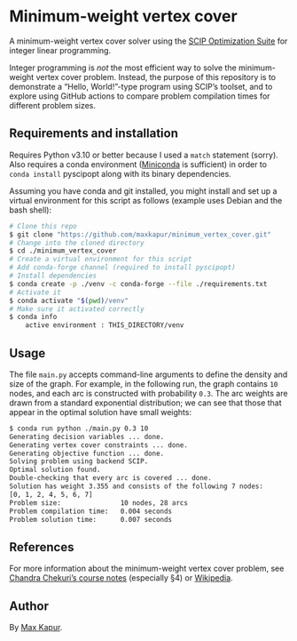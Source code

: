 # Minimum-weight vertex cover

A minimum-weight vertex cover solver using the [SCIP Optimization Suite](https://www.scipopt.org/) for integer linear programming.

Integer programming is *not* the most efficient way to solve the minimum-weight vertex cover problem. Instead, the purpose of this repository is to demonstrate a “Hello, World!”-type program using SCIP’s toolset, and to explore using GitHub actions to compare problem compilation times for different problem sizes.

## Requirements and installation

Requires Python v3.10 or better because I used a `match` statement (sorry). Also requires a conda environment ([Miniconda](https://docs.conda.io/en/latest/miniconda.html) is sufficient) in order to `conda install` pyscipopt along with its binary dependencies.

Assuming you have conda and git installed, you might install and set up a virtual environment for this script as follows (example uses Debian and the bash shell):

```bash
# Clone this repo
$ git clone "https://github.com/maxkapur/minimum_vertex_cover.git"
# Change into the cloned directory
$ cd ./minimum_vertex_cover
# Create a virtual environment for this script
# Add conda-forge channel (required to install pyscipopt)
# Install dependencies
$ conda create -p ./venv -c conda-forge --file ./requirements.txt
# Activate it
$ conda activate "$(pwd)/venv"
# Make sure it activated correctly
$ conda info         
    active environment : THIS_DIRECTORY/venv
```

## Usage

The file `main.py` accepts command-line arguments to define the density and size of the graph. For example, in the following run, the graph contains `10` nodes, and each arc is constructed with probability `0.3`. The arc weights are drawn from a standard exponential distribution; we can see that those that appear in the optimal solution have small weights:

```bash
$ conda run python ./main.py 0.3 10
Generating decision variables ... done.
Generating vertex cover constraints ... done.
Generating objective function ... done.
Solving problem using backend SCIP.
Optimal solution found.
Double-checking that every arc is covered ... done.
Solution has weight 3.355 and consists of the following 7 nodes:
[0, 1, 2, 4, 5, 6, 7]
Problem size:               10 nodes, 28 arcs
Problem compilation time:   0.004 seconds
Problem solution time:      0.007 seconds
```

## References

For more information about the minimum-weight vertex cover problem, see [Chandra Chekuri’s course notes](https://courses.engr.illinois.edu/cs583/sp2018/Notes/covering.pdf) (especially §4) or [Wikipedia](https://en.wikipedia.org/wiki/Vertex_cover).

## Author

By [Max Kapur](https://maxkapur.com).

